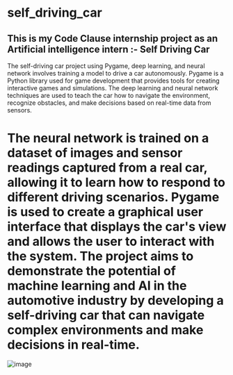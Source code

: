 # self_driving_car
This is my Code Clause internship project as an Artificial intelligence intern :- Self Driving Car
------------------------------------------------------------------------------------------------------
The self-driving car project using Pygame, deep learning, and neural network involves training a model to
drive a car autonomously. Pygame is a Python library used for game development that provides tools for creating
interactive games and simulations. The deep learning and neural network techniques are used to teach the car
how to navigate the environment, recognize obstacles, and make decisions based on real-time data from sensors.

The neural network is trained on a dataset of images and sensor readings captured from a real car, allowing
it to learn how to respond to different driving scenarios. Pygame is used to create a graphical user interface
that displays the car's view and allows the user to interact with the system. The project aims to demonstrate
the potential of machine learning and AI in the automotive industry by developing a self-driving car that can 
navigate complex environments and make decisions in real-time.
============================================================================================================

![image](https://user-images.githubusercontent.com/102954942/227741179-caa78ebc-1b10-48eb-bbb9-489d778ef83f.png)

